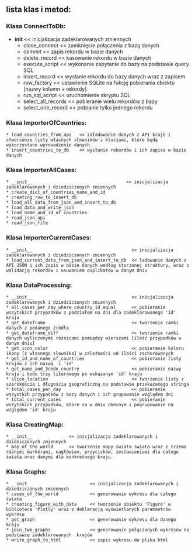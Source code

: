 ## lista klas i metod:


### Klasa ConnectToDb:
 * __init__                << inicjalizacja zadeklarowanych zmiennych 
	* close_connect           << zamknięcie połączenia z bazą danych
	* commit                  << zapis rekordu w bazie danych
	* delete_record           << kasowanie rekordu w bazie danych
	* execute_script          << wykonanie zapytanie do bazy na podstawie query SQL
	* insert_record           << wysłanie rekordu do bazy danych wraz z zapisem
	* row_factory             << ustawienie SQLite na fukcję pobierania obiektu [nazwy kolumn + rekordy]
	* run_sql_script          << uruchomienie skryptu SQL 
	* select_all_records      << pobieranie wielu rekordów z bazy
	* select_one_record       << pobranie tylko jednego rekordu


### Klasa ImporterOfCountries:
	* load_countries_from_api   << załadowanie danych z API kraje i stworzenie listy własnych słowników z kluczami, które będą wykorzystane wprowadzenie danych.
	* insert_countries_to_db    << wysłanie rekordów i ich zapisa w bazie danych 


### Klasa ImporterAllCases:
	* __init__                                    << inicjalizacja zadeklarowanych i dziedziczonych zmiennych 
	* create_dict_of_countries_name_and_id
	* creating_row_to_insert_db
	* load_all_data_from_json_and_insert_to_db
	* load_data_and_write_json
	* load_name_and_id_of_countries
	* read_json_api
	* read_json_file


### Klasa ImporterCurrentCases:
	* __init__                                      << inicjalizacja zadeklarowanych i dziedziczonych zmiennych
	* load_current_data_from_json_and_insert_to_db  << ladowanie danych z API JSON i ich zapis w bazie danych według storzonej struktury, wraz z walidacją rekordów i usuwaniem duplikatów w danym dniu


### Klasa DataProcessing:
	* __init__                                      << inicjalizacja zadeklarowanych i dziedziczonych zmiennych
	* all_cases_per_day_where_country_id_equal      << pobieranie wszytskich przypadków z podziałem na dni dla zadeklarowanego 'id' kraju 
	* get_dateframe                                 << tworzenie ramki danych z podanego źródła
	* get_dateframe_diff                            << tworzenie ramki danych wyliczonymi różnicami pomiędzy wierszami [ilość przypadków w danym dniu] 
	* get_icon_color                                << pobieranie koloru ikony [z własnego słownika] w zależności od ilości zachorowanych 
	* get_id_and_name_of_countries                  << pobieranie listy krajów z ich nazwą  i 'id' 
	* get_name_and_3code_country                    << pobieranie nazwy kraju i kodu trzy literowego po wskazanym 'id' kraju 
	* slice_location                                << tworzenie listy z szerokością i długościa geograficzną na podstawie przekazanego stringa 
	* total_cases_per_day                           << pobieranie wszystkih przypadków z bazy danych i ich grupowanie względem dni
	* total_current_cases                           << pobieranie wszytskich przypadków, które sa w dniu obecnym i pogrupowanie na względem 'id' kraju


### Klasa CreatingMap:
	* __init__              << inicjalizacja zadeklarowanych i dzidziczonych zmiennych
	* map_of_the_world      << tworzenie mapy świata świata wraz z trzema różnymi markerami, nagłówiem, przycisków, zestawieniami dla całego świata oraz danymi dla konkretnego kraju.  


### Klasa Graphs:
	* __init__                      << inicjalizacja zadeklarowanych i dziedziczonych zmiennych
	* cases_of_the_world            << generowanie wykresu dla całego świata
	* creating_figure_with_data     << tworzenie obiektu 'Figure' w bibliotece 'Plotly' wraz z deklaracją wyświetlanych parammetrów wykresu
	* get_graph                     << generowanie wykresu dla danego kraju 
	* join_two_graphs               << generowanie połączonych wykresów na podstawie zadeklarowanych  krajów
	* write_graph_to_html           << zapis wykresu do pliku html
